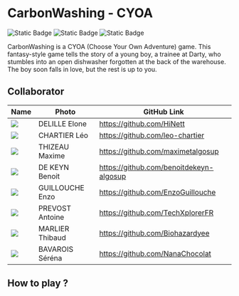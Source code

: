 # CarbonWashing - CYOA
![Static Badge](https://img.shields.io/badge/Number%201%20washing%20machine%20game-blue?style=social&logo=github) ![Static Badge](https://img.shields.io/badge/8.2.0-G?logo=Renpy&label=RenPy&color=white) ![Static Badge](https://img.shields.io/badge/Students-G?logo=algosup&label=ALGOSUP&color=grey)

CarbonWashing is a CYOA (Choose Your Own Adventure) game. This fantasy-style game tells the story of a young boy, a trainee at Darty, who stumbles into an open dishwasher forgotten at the back of the warehouse. The boy soon falls in love, but the rest is up to you.

## Collaborator

| Name | Photo | GitHub Link |
|---|---|---|
| <img src="https://ca.slack-edge.com/T06BWRNMW3X-U06CNHASLBS-gd0f64565afd-64"> | DELILLE Elone | https://github.com/HiNett |
| <img src="https://ca.slack-edge.com/T019N8PRR7W-U02FB1348PN-4f12b1884002-64"> | CHARTIER Léo | https://github.com/leo-chartier |
| <img src="https://ca.slack-edge.com/T019N8PRR7W-U05TNB2TQ0Y-8c8908b42626-64"> | THIZEAU Maxime | https://github.com/maximetalgosup |
| <img src="https://ca.slack-edge.com/T019N8PRR7W-U05SZ8EGZLK-b8a90fc9d463-64"> | DE KEYN Benoit | https://github.com/benoitdekeyn-algosup |
| <img src="https://ca.slack-edge.com/T019N8PRR7W-U05SJQXHTSB-332f808d94ae-64"> | GUILLOUCHE Enzo | https://github.com/EnzoGuillouche |
| <img src="https://ca.slack-edge.com/T019N8PRR7W-U05SZ8DQ0GK-7e592dc1d1fe-64"> | PREVOST Antoine | https://github.com/TechXplorerFR |
| <img src="https://ca.slack-edge.com/T019N8PRR7W-U05SZ8DT9JP-0ce92cc7bd56-64"> | MARLIER Thibaud | https://github.com/Biohazardyee |
| <img src="https://ca.slack-edge.com/T019N8PRR7W-U05SZB93L1Y-076dfb50f04a-64"> | BAVAROIS Séréna | https://github.com/NanaChocolat |

## How to play ?
